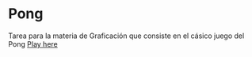 # Pong
Tarea para la materia de Graficación  que consiste en el cásico juego del Pong
[Play here](https://rubenjsp.github.io/Pong/)
